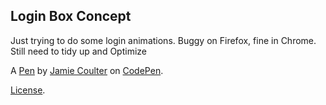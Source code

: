 Login Box Concept
-----------------
Just trying to do some login animations. Buggy on Firefox, fine in Chrome. Still need to tidy up and Optimize

A [Pen](https://codepen.io/jcoulterdesign/pen/azepmX) by [Jamie Coulter](https://codepen.io/jcoulterdesign) on [CodePen](https://codepen.io).

[License](https://codepen.io/jcoulterdesign/pen/azepmX/license).